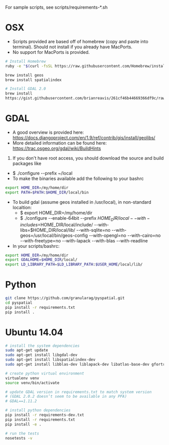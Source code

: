 For sample scripts, see scripts/requirements-*.sh

# OSX

*  Scripts provided are based off of homebrew (copy and paste into terminal).  Should not install if you already have MacPorts.
*  No support for MacPorts is provided.

```bash
# Install Homebrew
ruby -e "$(curl -fsSL https://raw.githubusercontent.com/Homebrew/install/master/install)"

brew install geos
brew install spatialindex

# Install GDAL 2.0
brew install
https://gist.githubusercontent.com/brianreavis/261cf46b44669366df9c/raw/aa7f2f2a8a511975d7d1dae9e5acf5ac203ba969/gdal.rb
```

# GDAL

* A good overview is provided here: https://docs.djangoproject.com/en/1.9/ref/contrib/gis/install/geolibs/
* More detailed information can be found here: https://trac.osgeo.org/gdal/wiki/BuildHints


1. If you don't have root access, you should download the source and build packages like
  * $ ./configure --prefix ~/local
* To make the binaries available add the following to your bashrc

```bash
export HOME_DIR=/my/home/dir
export PATH=$PATH:$HOME_DIR/local/bin
```

* To build gdal (assume geos installed in /usr/local), in non-standard localtion:
  * $ export HOME_DIR=/my/home/dir
  * $ ./configure --enable-64bit --prefix $HOME_DIR/local --with-includes=$HOME_DIR/local/include/ --with-libs=$HOME_DIR/local/lib/ --with-sqlite=no --with-geos=/usr/local/bin/geos-config --with-opengl=no --with-cairo=no --with-freetype=no --with-lapack --with-blas --with-readline
* In your scripts/bashrc:


```bash
export HOME_DIR=/my/home/dir
export GDALHOME=$HOME_DIR/local/
export LD_LIBRARY_PATH=$LD_LIBRARY_PATH:$USER_HOME/local/lib/
```

# Python

```bash
git clone https://github.com/granularag/pyspatial.git
cd pyspatial
pip install -r requirements.txt
pip install .
```

# Ubuntu 14.04
```bash
# install the system dependencies
sudo apt-get update
sudo apt-get install libgdal-dev
sudo apt-get install libspatialindex-dev
sudo apt-get install libblas-dev liblapack-dev libatlas-base-dev gfortran

# create python virtual environment
virtualenv venv
source venv/bin/activate

# update GDAL version in requirements.txt to match system version 
# (GDAL 2.0.2 doesn’t seem to be available in any PPA)
# GDAL==1.11.2

# install python dependencies
pip install -r requirements-dev.txt
pip install -r requirements.txt
pip install -e .

# run the tests
nosetests -v
```
